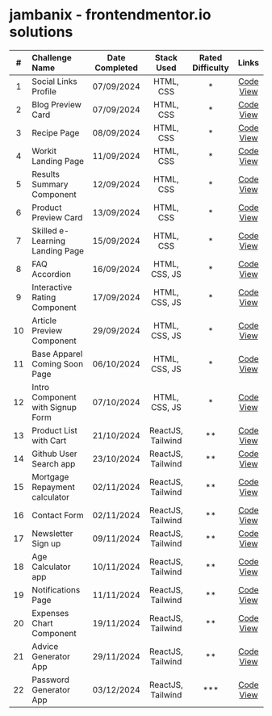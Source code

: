 # jambanix - frontendmentor.io solutions

| # | Challenge Name | Date Completed | Stack Used | Rated Difficulty | Links |
|:-:|:---------------|:--------------:|:----------:|:----------------:|:-----:|
| 1 | Social Links Profile | 07/09/2024 | HTML, CSS | * | [Code](https://github.com/jambanix/frontendmentor_social-links-profile/) [View](https://jambanix.github.io/frontendmentor_social-links-profile/) |
| 2 | Blog Preview Card | 07/09/2024 | HTML, CSS | * | [Code](https://github.com/jambanix/frontendmentor_blog-preview-card/) [View](https://jambanix.github.io/frontendmentor_blog-preview-card/) |
| 3 | Recipe Page | 08/09/2024 | HTML, CSS | * | [Code](https://github.com/jambanix/frontendmentor_recipe-page/) [View](https://jambanix.github.io/frontendmentor_recipe-page/) |
| 4 | Workit Landing Page | 11/09/2024 | HTML, CSS | * | [Code](https://github.com/jambanix/frontendmentor_workit-landing-page/) [View](https://jambanix.github.io/frontendmentor_workit-landing-page/) |
| 5 | Results Summary Component | 12/09/2024 | HTML, CSS | * | [Code](https://github.com/jambanix/frontendmentor_results-summary-component/) [View](https://jambanix.github.io/frontendmentor_results-summary-component/) |
| 6 | Product Preview Card | 13/09/2024 | HTML, CSS | * | [Code](https://github.com/jambanix/frontendmentor_product-preview-card/) [View](https://jambanix.github.io/frontendmentor_product-preview-card/) |
| 7 | Skilled e-Learning Landing Page | 15/09/2024 | HTML, CSS | * | [Code](https://github.com/jambanix/frontendmentor_skilled-elearning-landing-page/) [View](https://jambanix.github.io/frontendmentor_skilled-elearning-landing-page/) |
| 8 | FAQ Accordion | 16/09/2024 | HTML, CSS, JS | * | [Code](https://github.com/jambanix/frontendmentor_faq-accordion/) [View](https://jambanix.github.io/frontendmentor_faq-accordion/) |
| 9 | Interactive Rating Component | 17/09/2024 | HTML, CSS, JS | * | [Code](https://github.com/jambanix/frontendmentor_interactive-rating-component/) [View](https://jambanix.github.io/frontendmentor_interactive-rating-component/) |
| 10 | Article Preview Component | 29/09/2024 | HTML, CSS, JS | * | [Code](https://github.com/jambanix/frontendmentor_article-preview-component/) [View](https://jambanix.github.io/frontendmentor_article-preview-component/) |
| 11 | Base Apparel Coming Soon Page | 06/10/2024 | HTML, CSS, JS | * | [Code](https://github.com/jambanix/frontendmentor_base-apparel-coming-soon-page/) [View](https://jambanix.github.io/frontendmentor_base-apparel-coming-soon-page/) |
| 12 | Intro Component with Signup Form | 07/10/2024 | HTML, CSS, JS | * | [Code](https://github.com/jambanix/frontendmentor_intro-component-with-signup-form/) [View](https://jambanix.github.io/frontendmentor_intro-component-with-signup-form/) |
| 13 | Product List with Cart | 21/10/2024 | ReactJS, Tailwind | ** | [Code](https://github.com/jambanix/frontendmentor_product_list_with_cart_react/) [View](https://jambanix.github.io/frontendmentor_product_list_with_cart_react/) |
| 14 | Github User Search app | 23/10/2024 | ReactJS, Tailwind | ** | [Code](https://github.com/jambanix/frontendmentor_github_user_search_app_react) [View](https://jambanix-frontendmentor-dev-finder.netlify.app/) |
| 15 | Mortgage Repayment calculator | 02/11/2024 | ReactJS, Tailwind | ** | [Code](https://github.com/jambanix/frontendmentor_mortgage-repayment-calculator) [View](https://jambanix.github.io/frontendmentor_mortgage-repayment-calculator/) |
| 16 | Contact Form | 02/11/2024 | ReactJS, Tailwind | ** | [Code](https://github.com/jambanix/frontendmentor_contact-form) [View](https://jambanix.github.io/frontendmentor_contact-form/) |
| 17 | Newsletter Sign up | 09/11/2024 | ReactJS, Tailwind | ** | [Code](https://github.com/jambanix/frontendmentor_newsletter_sign_up) [View](https://jambanix.github.io/frontendmentor_newsletter_sign_up/) |
| 18 | Age Calculator app | 10/11/2024 | ReactJS, Tailwind | ** | [Code](https://github.com/jambanix/frontendmentor_age-calculator-app) [View](https://jambanix.github.io/frontendmentor_age-calculator-app/) |
| 19 | Notifications Page | 11/11/2024 | ReactJS, Tailwind | ** | [Code](https://github.com/jambanix/frontendmentor_notifications-page) [View](https://jambanix.github.io/frontendmentor_notifications-page/) |
| 20 | Expenses Chart Component | 19/11/2024 | ReactJS, Tailwind | ** | [Code](https://github.com/jambanix/frontendmentor_expenses-chart-component) [View](https://jambanix.github.io/frontendmentor_expenses-chart-component/) |
| 21 | Advice Generator App | 29/11/2024 | ReactJS, Tailwind | ** | [Code](https://github.com/jambanix/frontendmentor_advice-generator-app) [View](https://jambanix.github.io/frontendmentor_advice-generator-app/) |
| 22 | Password Generator App | 03/12/2024 | ReactJS, Tailwind | *** | [Code](https://github.com/jambanix/frontendmentor_password-generator-app) [View](https://jambanix.github.io/frontendmentor_password-generator-app/) |
